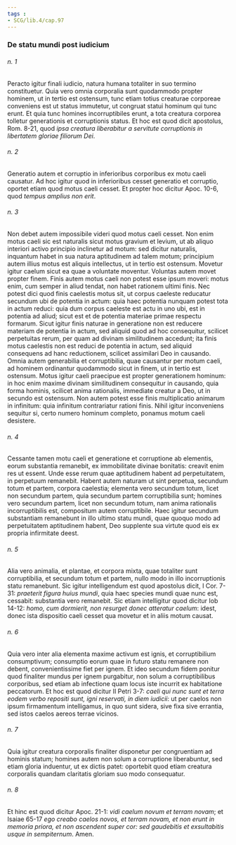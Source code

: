 ```yaml
---
tags : 
- SCG/lib.4/cap.97
---
```


### De statu mundi post iudicium

###### n. 1
Peracto igitur finali iudicio, natura humana totaliter in suo termino constituetur. Quia vero omnia corporalia sunt quodammodo propter hominem, ut in tertio est ostensum, tunc etiam totius creaturae corporeae conveniens est ut status immutetur, ut congruat statui hominum qui tunc erunt. Et quia tunc homines incorruptibiles erunt, a tota creatura corporea tolletur generationis et corruptionis status. Et hoc est quod dicit apostolus, Rom. 8-21, quod *ipsa creatura liberabitur a servitute corruptionis in libertatem gloriae filiorum Dei*.

###### n. 2
Generatio autem et corruptio in inferioribus corporibus ex motu caeli causatur. Ad hoc igitur quod in inferioribus cesset generatio et corruptio, oportet etiam quod motus caeli cesset. Et propter hoc dicitur Apoc. 10-6, quod *tempus amplius non erit*.

###### n. 3
Non debet autem impossibile videri quod motus caeli cesset. Non enim motus caeli sic est naturalis sicut motus gravium et levium, ut ab aliquo interiori activo principio inclinetur ad motum: sed dicitur naturalis, inquantum habet in sua natura aptitudinem ad talem motum; principium autem illius motus est aliquis intellectus, ut in tertio est ostensum. Movetur igitur caelum sicut ea quae a voluntate moventur. Voluntas autem movet propter finem. Finis autem motus caeli non potest esse ipsum moveri: motus enim, cum semper in aliud tendat, non habet rationem ultimi finis. Nec potest dici quod finis caelestis motus sit, ut corpus caeleste reducatur secundum ubi de potentia in actum: quia haec potentia nunquam potest tota in actum reduci: quia dum corpus caeleste est actu in uno ubi, est in potentia ad aliud; sicut est et de potentia materiae primae respectu formarum. Sicut igitur finis naturae in generatione non est reducere materiam de potentia in actum, sed aliquid quod ad hoc consequitur, scilicet perpetuitas rerum, per quam ad divinam similitudinem accedunt; ita finis motus caelestis non est reduci de potentia in actum, sed aliquid consequens ad hanc reductionem, scilicet assimilari Deo in causando. Omnia autem generabilia et corruptibilia, quae causantur per motum caeli, ad hominem ordinantur quodammodo sicut in finem, ut in tertio est ostensum. Motus igitur caeli praecipue est propter generationem hominum: in hoc enim maxime divinam similitudinem consequitur in causando, quia forma hominis, scilicet anima rationalis, immediate creatur a Deo, ut in secundo est ostensum. Non autem potest esse finis multiplicatio animarum in infinitum: quia infinitum contrariatur rationi finis. Nihil igitur inconveniens sequitur si, certo numero hominum completo, ponamus motum caeli desistere.

###### n. 4
Cessante tamen motu caeli et generatione et corruptione ab elementis, eorum substantia remanebit, ex immobilitate divinae bonitatis: creavit enim res ut essent. Unde esse rerum quae aptitudinem habent ad perpetuitatem, in perpetuum remanebit. Habent autem naturam ut sint perpetua, secundum totum et partem, corpora caelestia; elementa vero secundum totum, licet non secundum partem, quia secundum partem corruptibilia sunt; homines vero secundum partem, licet non secundum totum, nam anima rationalis incorruptibilis est, compositum autem corruptibile. Haec igitur secundum substantiam remanebunt in illo ultimo statu mundi, quae quoquo modo ad perpetuitatem aptitudinem habent, Deo supplente sua virtute quod eis ex propria infirmitate deest.

###### n. 5
Alia vero animalia, et plantae, et corpora mixta, quae totaliter sunt corruptibilia, et secundum totum et partem, nullo modo in illo incorruptionis statu remanebunt. Sic igitur intelligendum est quod apostolus dicit, I Cor. 7-31: *praeterit figura huius mundi*, quia haec species mundi quae nunc est, cessabit: substantia vero remanebit. Sic etiam intelligitur quod dicitur Iob 14-12: *homo, cum dormierit, non resurget donec atteratur caelum*: idest, donec ista dispositio caeli cesset qua movetur et in aliis motum causat.

###### n. 6
Quia vero inter alia elementa maxime activum est ignis, et corruptibilium consumptivum; consumptio eorum quae in futuro statu remanere non debent, convenientissime fiet per ignem. Et ideo secundum fidem ponitur quod finaliter mundus per ignem purgabitur, non solum a corruptibilibus corporibus, sed etiam ab infectione quam locus iste incurrit ex habitatione peccatorum. Et hoc est quod dicitur II Petri 3-7: *caeli qui nunc sunt et terra eodem verbo repositi sunt, igni reservati, in diem iudicii*: ut per caelos non ipsum firmamentum intelligamus, in quo sunt sidera, sive fixa sive errantia, sed istos caelos aereos terrae vicinos.

###### n. 7
Quia igitur creatura corporalis finaliter disponetur per congruentiam ad hominis statum; homines autem non solum a corruptione liberabuntur, sed etiam gloria induentur, ut ex dictis patet: oportebit quod etiam creatura corporalis quandam claritatis gloriam suo modo consequatur.

###### n. 8
Et hinc est quod dicitur Apoc. 21-1: *vidi caelum novum et terram novam*; et Isaiae 65-17 *ego creabo caelos novos, et terram novam, et non erunt in memoria priora, et non ascendent super cor: sed gaudebitis et exsultabitis usque in sempiternum*. Amen.

